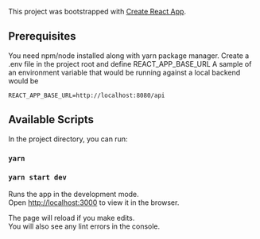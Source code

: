 This project was bootstrapped with [Create React App](https://github.com/facebook/create-react-app).

## Prerequisites
You need npm/node installed along with yarn package manager.
Create a .env file in the project root and define REACT_APP_BASE_URL
A sample of an environment variable that would be running against a local backend would be
```..env
REACT_APP_BASE_URL=http://localhost:8080/api
```

## Available Scripts
In the project directory, you can run:
### `yarn`
### `yarn start dev`

Runs the app in the development mode.<br />
Open [http://localhost:3000](http://localhost:3000) to view it in the browser.

The page will reload if you make edits.<br />
You will also see any lint errors in the console.
